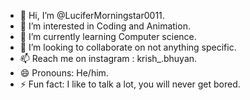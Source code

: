 - 👋 Hi, I’m @LuciferMorningstar0011.
- 👀 I’m interested in Coding and Animation.
- 🌱 I’m currently learning Computer science.
- 💞️ I’m looking to collaborate on not anything specific.
- 📫 Reach me on instagram : krish_.bhuyan. 
- 😄 Pronouns: He/him.
- ⚡ Fun fact: I like to talk a lot, you will never get bored.

<!---
LuciferMorningstar0011/LuciferMorningstar0011 is a ✨ special ✨ repository because its `README.md` (this file) appears on your GitHub profile.
You can click the Preview link to take a look at your changes.
--->
